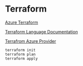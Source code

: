 # Terraform

[Azure Terraform](https://docs.microsoft.com/en-us/azure/developer/terraform/)

[Terraform Language Documentation](https://www.terraform.io/docs/language/index.html)

[Terrafrom Azure Provider](https://registry.terraform.io/providers/hashicorp/azurerm/latest/docs)

```
terraform init
terraform plan
terraform apply
```
